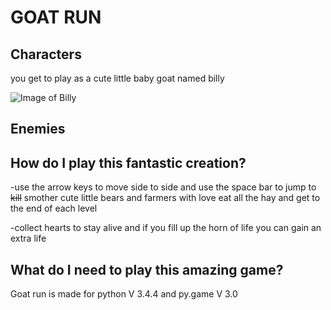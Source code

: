# GOAT RUN

## Characters
you get to play as a cute little baby goat named billy

![Image of Billy](https://github.com/river-sneed/py.game_platformer/blob/master/assets/goat/goat_walk1.png)

## Enemies

## How do I play this fantastic creation?
-use the arrow keys to move side to side and use the space bar to jump 
to ~~kill~~ smother cute little bears and farmers with love
eat all the hay and get to the end of each level

-collect hearts to stay alive and if you fill up the horn of life
you can gain an extra life


## What do I need to play this amazing game?
Goat run is made for python V 3.4.4 and py.game V 3.0

